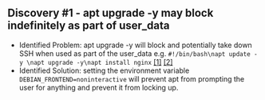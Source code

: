## Discovery #1 - apt upgrade -y may block indefinitely as part of user_data
- Identified Problem: apt upgrade -y will block and potentially take down SSH when used as part of the user_data e.g. ``#!/bin/bash\napt update -y \napt upgrade -y\napt install nginx`` [\[1\]](https://ibb.co/XkCDXK7Y) [\[2\]](https://ibb.co/WWMcXs5p)
- Identified Solution: setting the environment variable ``DEBIAN_FRONTEND=noninteractive`` will prevent apt from prompting the user for anything and prevent it from locking up. 
